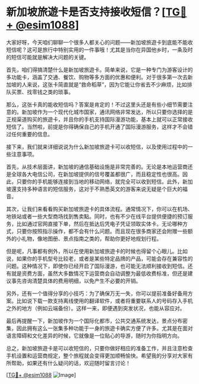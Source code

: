 # 新加坡旅遊卡是否支持接收短信？[[TG💪+ @esim1088](https://t.me/s/esim1088)]

大家好呀，今天咱们聊聊一个很多人都关心的问题——新加坡旅遊卡到底能不能收短信呢？这可是旅行中特别实用的一件事哦！尤其是当你在异国他乡时，一条及时的短信可能就是解决大问题的关键。

首先，咱们得搞清楚什么是新加坡旅遊卡。简单来说，它是一种专门为游客设计的多功能卡，涵盖了交通、餐饮、购物等多方面的优惠和便利。对于很多第一次去新加坡的人来说，这张卡简直就是“救命稻草”，因为它能让你省去不少麻烦，比如排队买票、找零钱之类的琐事。

那么，这张卡真的能收短信吗？答案是肯定的！不过这里头还是有些小细节需要注意的。新加坡作为一个现代化城市国家，通讯网络非常发达，所以只要你选择的是正规渠道购买的旅遊卡，并且你的手机支持国际漫游功能，基本上就可以正常接收短信了。当然啦，前提是你得确保自己的手机开通了国际漫游服务，这样才不会错过任何重要的信息。

接下来，我们就来详细说说为什么新加坡旅遊卡可以收短信，以及使用过程中的一些注意事项。

首先，从技术层面讲，新加坡的通信基础设施是非常完善的。无论是本地运营商还是全球各大电信公司，在新加坡提供的信号覆盖都很广，而且稳定性也很高。因此，只要你的手机能够连接到当地的移动网络，就完全可以收到短信。此外，新加坡還支持多种语言的短信服务，这对于不熟悉英文的游客来说无疑是个巨大的福音。

其次，让我们来看看购买新加坡旅遊卡的具体流程。通常情况下，你可以在机场、地铁站或者一些大型商场找到售卖點。同时，也有不少在线平台提供便捷的预订服务，比如通过官网直接下单，然后在抵达后凭电子凭证领取实体卡。无论哪种方式，只要你按照指示操作，都不会有什么问题。而且现在很多商家还会附赠一些额外的小礼物，像地图册、景点指南之类的，帮助你更好地规划行程。

但是呢，凡事都有例外，所以在使用新加坡旅遊卡的时候也得留个心眼儿。比如说，如果你的手机型号比较老，或者是某些特定品牌的产品，可能会存在兼容性的问题。这种情况下，即使你已经开启了国际漫游，也可能无法顺利接收到短信。还有就是资费方面，虽然大多数情况下运营商会自动调整为最低收费标准，但还是建议事先咨询清楚具体的费用明细，以免产生不必要的开销。

另外，还有一个值得分享的小技巧：为了确保万无一失，你可以提前准备好备用方案。比如说下载一款支持离线使用的翻译软件，或者将重要联系人的号码存入手机之外的地方（例如云端备份）。这样一来，即便遇到突发状况，也能从容应对。

最后再提醒一下，新加坡作为一个国际化都市，公共交通系统发达，景点分布密集，因此拥有这么一张集多种功能于一身的旅遊卡确实方便了许多。尤其是在面对语言障碍和文化差异的时候，它就像是一位贴心的导游，随时为你指明方向。

总之，新加坡旅遊卡是可以收短信的，只要你做好相应的准备工作，并且注意检查手机设置和运营商规定，整个旅程就会变得更加顺畅愉快。希望我的分享对大家有所帮助，如果还有什么疑问的话，欢迎随时留言讨论！

[[TG💪+ @esim1088](https://t.me/s/esim1088) ![Image](https://i.postimg.cc/4NQfJmqS/Snipaste-2025-05-13-00-14-12.png)]